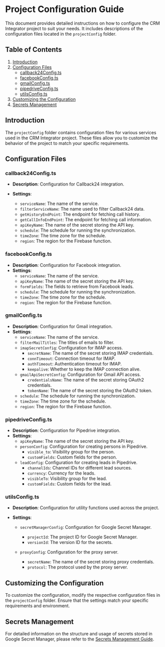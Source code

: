 # Project Configuration Guide

This document provides detailed instructions on how to configure the CRM Integrator project to suit your needs. It includes descriptions of the configuration files located in the `projectConfig` folder.

## Table of Contents

1. [Introduction](#introduction)
2. [Configuration Files](#configuration-files)
   - [callback24Config.ts](#callback24configts)
   - [facebookConfig.ts](#facebookconfigts)
   - [gmailConfig.ts](#gmailconfigts)
   - [pipedriveConfig.ts](#pipedriveconfigts)
   - [utilsConfig.ts](#utilsconfigts)
3. [Customizing the Configuration](#customizing-the-configuration)
4. [Secrets Management](#secrets-management)

## Introduction

The `projectConfig` folder contains configuration files for various services used in the CRM Integrator project. These files allow you to customize the behavior of the project to match your specific requirements.

## Configuration Files

### callback24Config.ts

- **Description**: Configuration for Callback24 integration.
- **Settings**:

  - `serviceName`: The name of the service.
  - `filterServiceName`: The name used to filter Callback24 data.
  - `getHistoryEndPoint`: The endpoint for fetching call history.
  - `getCallInfoEndPoint`: The endpoint for fetching call information.
  - `apiKeyName`: The name of the secret storing the API key.
  - `schedule`: The schedule for running the synchronization.
  - `timeZone`: The time zone for the schedule.
  - `region`: The region for the Firebase function.

### facebookConfig.ts

- **Description**: Configuration for Facebook integration.
- **Settings**:
  - `serviceName`: The name of the service.
  - `apiKeyName`: The name of the secret storing the API key.
  - `formFields`: The fields to retrieve from Facebook leads.
  - `schedule`: The schedule for running the synchronization.
  - `timeZone`: The time zone for the schedule.
  - `region`: The region for the Firebase function.

### gmailConfig.ts

- **Description**: Configuration for Gmail integration.
- **Settings**:
  - `serviceName`: The name of the service.
  - `filterMailTitles`: The titles of emails to filter.
  - `imapSecretConfig`: Configuration for IMAP access.
    - `secretName`: The name of the secret storing IMAP credentials.
    - `connTimeout`: Connection timeout for IMAP.
    - `authTimeout`: Authentication timeout for IMAP.
    - `keepalive`: Whether to keep the IMAP connection alive.
  - `gmailApiSecretConfig`: Configuration for Gmail API access.
    - `credentialsName`: The name of the secret storing OAuth2 credentials.
    - `tokenName`: The name of the secret storing the OAuth2 token.
  - `schedule`: The schedule for running the synchronization.
  - `timeZone`: The time zone for the schedule.
  - `region`: The region for the Firebase function.

### pipedriveConfig.ts

- **Description**: Configuration for Pipedrive integration.
- **Settings**:
  - `apiKeyName`: The name of the secret storing the API key.
  - `personConfig`: Configuration for creating persons in Pipedrive.
    - `visible_to`: Visibility group for the person.
    - `customFields`: Custom fields for the person.
  - `leadConfig`: Configuration for creating leads in Pipedrive.
    - `channelIds`: Channel IDs for different lead sources.
    - `currency`: Currency for the leads.
    - `visibleTo`: Visibility group for the lead.
    - `customFields`: Custom fields for the lead.

### utilsConfig.ts

- **Description**: Configuration for utility functions used across the project.
- **Settings**:

  - `secretManagerConfig`: Configuration for Google Secret Manager.
    - `projectId`: The project ID for Google Secret Manager.
    - `versionId`: The version ID for the secrets.
  - `proxyConfig`: Configuration for the proxy server.

    - `secretName`: The name of the secret storing proxy credentials.
    - `protocol`: The protocol used by the proxy server.

## Customizing the Configuration

To customize the configuration, modify the respective configuration files in the `projectConfig` folder. Ensure that the settings match your specific requirements and environment.


## Secrets Management

For detailed information on the structure and usage of secrets stored in Google Secret Manager, please refer to the [Secrets Management Guide](secrets.md).